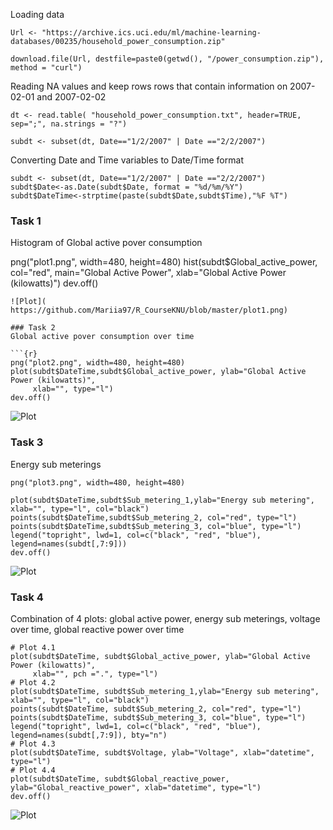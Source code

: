 Loading data

```{r}
Url <- "https://archive.ics.uci.edu/ml/machine-learning-databases/00235/household_power_consumption.zip"

download.file(Url, destfile=paste0(getwd(), "/power_consumption.zip"), method = "curl")

```

Reading NA values and keep rows rows that contain information on 2007-02-01 and 2007-02-02
```{r}
dt <- read.table( "household_power_consumption.txt", header=TRUE, sep=";", na.strings = "?")

subdt <- subset(dt, Date=="1/2/2007" | Date =="2/2/2007")
```
Converting Date and Time variables to Date/Time format
```{r}
subdt <- subset(dt, Date=="1/2/2007" | Date =="2/2/2007")
subdt$Date<-as.Date(subdt$Date, format = "%d/%m/%Y")
subdt$DateTime<-strptime(paste(subdt$Date,subdt$Time),"%F %T")
```

### Task 1
Histogram of Global active pover consumption

png("plot1.png", width=480, height=480)
hist(subdt$Global_active_power, col="red", main="Global Active Power", 
     xlab="Global Active Power (kilowatts)")
dev.off()
```
![Plot]( https://github.com/Mariia97/R_CourseKNU/blob/master/plot1.png)

### Task 2
Global active pover consumption over time

```{r}
png("plot2.png", width=480, height=480)
plot(subdt$DateTime,subdt$Global_active_power, ylab="Global Active Power (kilowatts)", 
     xlab="", type="l")
dev.off()
```
![Plot]( https://github.com/Mariia97/R_CourseKNU/blob/master/plot2.png)

### Task 3
Energy sub meterings
```{r}
png("plot3.png", width=480, height=480)

plot(subdt$DateTime,subdt$Sub_metering_1,ylab="Energy sub metering", xlab="", type="l", col="black")
points(subdt$DateTime,subdt$Sub_metering_2, col="red", type="l")
points(subdt$DateTime,subdt$Sub_metering_3, col="blue", type="l")
legend("topright", lwd=1, col=c("black", "red", "blue"), legend=names(subdt[,7:9]))
dev.off()
```
![Plot]( https://github.com/Mariia97/R_CourseKNU/blob/master/plot3.png)


### Task 4
Combination of 4 plots: global active power, energy sub meterings, voltage over time, global reactive power over time
```{r}
# Plot 4.1
plot(subdt$DateTime, subdt$Global_active_power, ylab="Global Active Power (kilowatts)", 
     xlab="", pch =".", type="l")
# Plot 4.2
plot(subdt$DateTime, subdt$Sub_metering_1,ylab="Energy sub metering", xlab="", type="l", col="black")
points(subdt$DateTime, subdt$Sub_metering_2, col="red", type="l")
points(subdt$DateTime, subdt$Sub_metering_3, col="blue", type="l")
legend("topright", lwd=1, col=c("black", "red", "blue"), legend=names(subdt[,7:9]), bty="n")
# Plot 4.3
plot(subdt$DateTime, subdt$Voltage, ylab="Voltage", xlab="datetime", type="l")
# Plot 4.4
plot(subdt$DateTime, subdt$Global_reactive_power, ylab="Global_reactive_power", xlab="datetime", type="l")
dev.off()

```

![Plot]( https://github.com/Mariia97/R_CourseKNU/blob/master/plot4.png)
